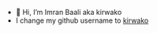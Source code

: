 - 👋 Hi, I’m Imran Baali aka kirwako
- I change my github username to [kirwako](https://github.com/kirwako)
